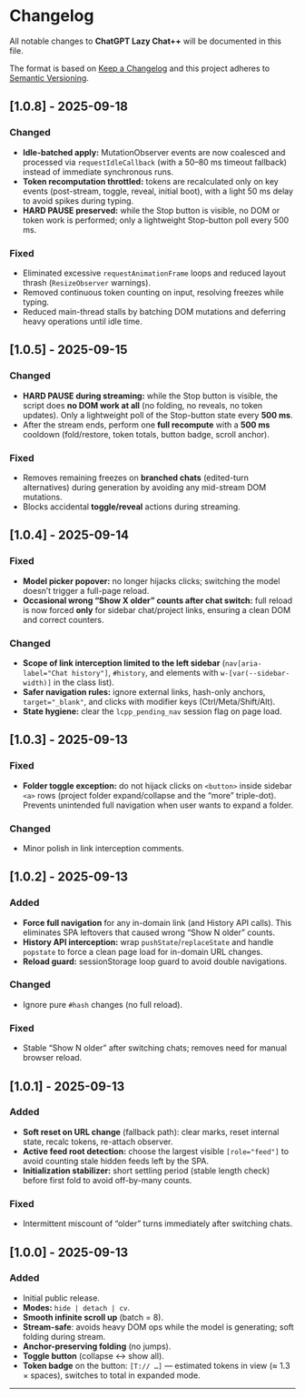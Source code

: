 # Changelog
All notable changes to **ChatGPT Lazy Chat++** will be documented in this file.

The format is based on [Keep a Changelog](https://keepachangelog.com/en/1.1.0/)
and this project adheres to [Semantic Versioning](https://semver.org/spec/v2.0.0.html).

## [1.0.8] - 2025-09-18
### Changed
- **Idle-batched apply:** MutationObserver events are now coalesced and processed via `requestIdleCallback` (with a 50–80 ms timeout fallback) instead of immediate synchronous runs.  
- **Token recomputation throttled:** tokens are recalculated only on key events (post-stream, toggle, reveal, initial boot), with a light 50 ms delay to avoid spikes during typing.  
- **HARD PAUSE preserved:** while the Stop button is visible, no DOM or token work is performed; only a lightweight Stop-button poll every 500 ms.  

### Fixed
- Eliminated excessive `requestAnimationFrame` loops and reduced layout thrash (`ResizeObserver` warnings).  
- Removed continuous token counting on input, resolving freezes while typing.  
- Reduced main-thread stalls by batching DOM mutations and deferring heavy operations until idle time.  

## [1.0.5] - 2025-09-15
### Changed
- **HARD PAUSE during streaming:** while the Stop button is visible, the script does **no DOM work at all** (no folding, no reveals, no token updates). Only a lightweight poll of the Stop-button state every **500 ms**.
- After the stream ends, perform one **full recompute** with a **500 ms** cooldown (fold/restore, token totals, button badge, scroll anchor).

### Fixed
- Removes remaining freezes on **branched chats** (edited-turn alternatives) during generation by avoiding any mid-stream DOM mutations.
- Blocks accidental **toggle/reveal** actions during streaming.

## [1.0.4] - 2025-09-14

### Fixed
- **Model picker popover:** no longer hijacks clicks; switching the model doesn’t trigger a full-page reload.
- **Occasional wrong “Show X older” counts after chat switch:** full reload is now forced **only** for sidebar chat/project links, ensuring a clean DOM and correct counters.

### Changed
- **Scope of link interception limited to the left sidebar** (`nav[aria-label="Chat history"]`, `#history`, and elements with `w-[var(--sidebar-width)]` in the class list).
- **Safer navigation rules:** ignore external links, hash-only anchors, `target="_blank"`, and clicks with modifier keys (Ctrl/Meta/Shift/Alt).
- **State hygiene:** clear the `lcpp_pending_nav` session flag on page load.

## [1.0.3] - 2025-09-13
### Fixed
- **Folder toggle exception:** do not hijack clicks on `<button>` inside sidebar `<a>` rows (project folder expand/collapse and the “more” triple-dot). Prevents unintended full navigation when user wants to expand a folder.

### Changed
- Minor polish in link interception comments.

## [1.0.2] - 2025-09-13
### Added
- **Force full navigation** for any in-domain link (and History API calls). This eliminates SPA leftovers that caused wrong “Show N older” counts.
- **History API interception:** wrap `pushState`/`replaceState` and handle `popstate` to force a clean page load for in-domain URL changes.
- **Reload guard:** sessionStorage loop guard to avoid double navigations.
  
### Changed
- Ignore pure `#hash` changes (no full reload).
  
### Fixed
- Stable “Show N older” after switching chats; removes need for manual browser reload.

## [1.0.1] - 2025-09-13
### Added
- **Soft reset on URL change** (fallback path): clear marks, reset internal state, recalc tokens, re-attach observer.
- **Active feed root detection:** choose the largest visible `[role="feed"]` to avoid counting stale hidden feeds left by the SPA.
- **Initialization stabilizer:** short settling period (stable length check) before first fold to avoid off-by-many counts.

### Fixed
- Intermittent miscount of “older” turns immediately after switching chats.

## [1.0.0] - 2025-09-13
### Added
- Initial public release.  
- **Modes:** `hide | detach | cv`.  
- **Smooth infinite scroll up** (batch = 8).  
- **Stream-safe**: avoids heavy DOM ops while the model is generating; soft folding during stream.  
- **Anchor-preserving folding** (no jumps).  
- **Toggle button** (collapse ↔ show all).  
- **Token badge** on the button: `[T:// …]` — estimated tokens in view (≈ 1.3 × spaces), switches to total in expanded mode.

---

